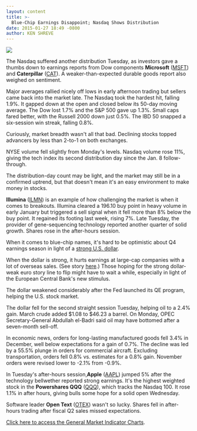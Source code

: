 ```yaml
---
layout: content
title: >-
  Blue-Chip Earnings Disappoint; Nasdaq Shows Distribution
date: 2015-01-27 18:49 -0800
author: KEN SHREVE
---
```






![](https://www.investors.com/wp-content/uploads/ibd-migrated-images/MPv_150128_635579695846950727.png)










The Nasdaq suffered another distribution Tuesday, as investors gave a thumbs down to earnings reports from Dow components **Microsoft** ([MSFT](https://research.investors.com/quote.aspx?symbol=MSFT)) and **Caterpillar** ([CAT](https://research.investors.com/quote.aspx?symbol=CAT)). A weaker-than-expected durable goods report also weighed on sentiment.


Major averages rallied nicely off lows in early afternoon trading but sellers came back into the market late. The Nasdaq took the hardest hit, falling 1.9%. It gapped down at the open and closed below its 50-day moving average. The Dow lost 1.7% and the S&P 500 gave up 1.3%. Small caps fared better, with the Russell 2000 down just 0.5%. The IBD 50 snapped a six-session win streak, falling 0.8%.


Curiously, market breadth wasn't all that bad. Declining stocks topped advancers by less than 2-to-1 on both exchanges.


NYSE volume fell slightly from Monday's levels. Nasdaq volume rose 11%, giving the tech index its second distribution day since the Jan. 8 follow-through.


The distribution-day count may be light, and the market may still be in a confirmed uptrend, but that doesn't mean it's an easy environment to make money in stocks.


**Illumina** ([ILMN](https://research.investors.com/quote.aspx?symbol=ILMN)) is an example of how challenging the market is when it comes to breakouts. Illumina cleared a 196.10 buy point in heavy volume in early January but triggered a sell signal when it fell more than 8% below the buy point. It regained its footing last week, rising 7%. Late Tuesday, the provider of gene-sequencing technology reported another quarter of solid growth. Shares rose in the after-hours session.


When it comes to blue-chip names, it's hard to be optimistic about Q4 earnings season in light of a [strong U.S. dollar](http://news.investors.com/business/012715-736509-strong-dollar-flexes-despite-flabby-outlook.htm).


When the dollar is strong, it hurts earnings at large-cap companies with a lot of overseas sales. (See story [here](http://news.investors.com/business/012715-736583-strong-dollar-flexes-despite-flabby-outlook.htm).) Those hoping for the strong dollar-weak euro story line to flip might have to wait a while, especially in light of the European Central Bank's new stimulus.


The dollar weakened considerably after the Fed launched its QE program, helping the U.S. stock market.


The dollar fell for the second straight session Tuesday, helping oil to a 2.4% gain. March crude added $1.08 to $46.23 a barrel. On Monday, OPEC Secretary-General Abdullah el-Badri said oil may have bottomed after a seven-month sell-off.


In economic news, orders for long-lasting manufactured goods fell 3.4% in December, well below expectations for a gain of 0.7%. The decline was led by a 55.5% plunge in orders for commercial aircraft. Excluding transportation, orders fell 0.8% vs. estimates for a 0.8% gain. November orders were revised lower to -2.1% from -0.9%.


In Tuesday's after-hours session,**Apple** ([AAPL](https://research.investors.com/quote.aspx?symbol=AAPL)) jumped 5% after the technology bellwether reported strong earnings. It's the highest weighted stock in the **Powershares QQQ** ([QQQ](https://research.investors.com/quote.aspx?symbol=QQQ)), which tracks the Nasdaq 100. It rose 1.1% in after hours, giving bulls some hope for a solid open Wednesday.


Software leader **Open Text** ([OTEX](https://research.investors.com/quote.aspx?symbol=OTEX)) wasn't so lucky. Shares fell in after-hours trading after fiscal Q2 sales missed expectations.


[Click here to access the General Market Indicator Charts](https://www.investors.com/pdf/GMI_012815.pdf).




